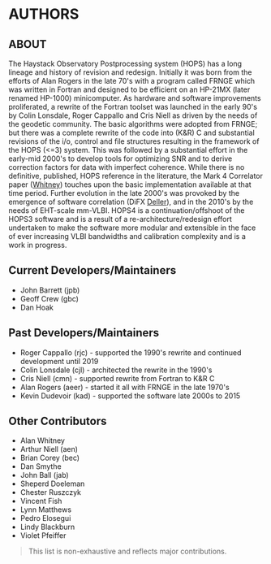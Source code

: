 # AUTHORS

## ABOUT 
The Haystack Observatory Postprocessing system (HOPS) has a long lineage
and history of revision and redesign. Initially it was born from the efforts of 
Alan Rogers in the late 70's with a program called FRNGE which was 
written in Fortran and designed to be efficient on an HP-21MX 
(later renamed HP-1000) minicomputer. As hardware and software improvements 
proliferated, a rewrite of the Fortran toolset was launched in
the early 90's by Colin Lonsdale, Roger Cappallo and Cris Niell as
driven by the needs of the geodetic community. The basic algorithms
were adopted from FRNGE; but there was a complete rewrite of the code
into (K\&R) C and substantial revisions of the i/o, control and file
structures resulting in the framework of the HOPS (<=3) system.
This was followed by a substantial effort in the early-mid
2000's to develop tools for optimizing SNR and to derive correction factors
for data with imperfect coherence. While there is no definitive, published, 
HOPS reference in the literature, the Mark 4 Correlator paper ([Whitney](https://doi.org/10.1029/2002RS002820))
touches upon the basic implementation available at that time period.
Further evolution in the late 2000's was provoked by the emergence of software correlation
(DiFX [Deller](https://doi.org/10.1086/513572)), and in the 2010's by the
needs of EHT-scale mm-VLBI. HOPS4 is a continuation/offshoot of the HOPS3 software and 
is a result of a re-architecture/redesign effort undertaken to make the software
more modular and extensible in the face of ever increasing VLBI bandwidths and calibration complexity
and is a work in progress.


## Current Developers/Maintainers

- John Barrett (jpb)
- Geoff Crew (gbc)
- Dan Hoak

## Past Developers/Maintainers

- Roger Cappallo (rjc) - supported the 1990's rewrite and continued development until 2019
- Colin Lonsdale (cjl) - architected the rewrite in the 1990's
- Cris Niell (cmn) - supported rewrite from Fortran to K&R C
- Alan Rogers (aeer) - started it all with FRNGE in the late 1970's
- Kevin Dudevoir (kad) - supported the software late 2000s to 2015

## Other Contributors

- Alan Whitney
- Arthur Niell (aen)
- Brian Corey (bec)
- Dan Smythe 
- John Ball (jab)
- Sheperd Doeleman 
- Chester Ruszczyk
- Vincent Fish
- Lynn Matthews
- Pedro Elosegui
- Lindy Blackburn
- Violet Pfeiffer


> This list is non-exhaustive and reflects major contributions. 
